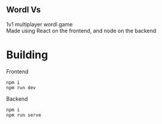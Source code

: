 ## Wordl Vs
1v1 multiplayer wordl game </br>
Made using React on the frontend, and node on the backend <br/>
# Building
Frontend<br/>
```
npm i
npm run dev
```
Backend<br/>
```
npm i
npm run serve
```
